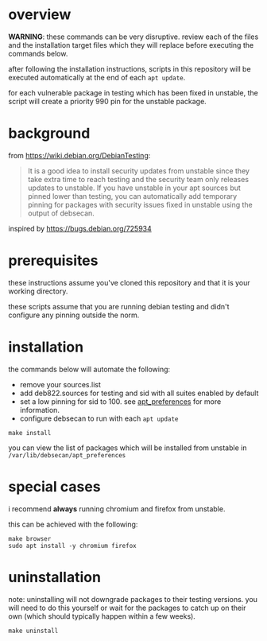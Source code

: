# overview

**WARNING**: these commands can be very disruptive. review each of the files and the installation target files which they will replace before executing the commands below.

after following the installation instructions, scripts in this repository will be executed automatically at the end of each `apt update`.

for each vulnerable package in testing which has been fixed in unstable, the script will create a priority 990 pin for the unstable package.

# background

from https://wiki.debian.org/DebianTesting:

> It is a good idea to install security updates from unstable since they take extra time to reach testing and the security team only releases updates to unstable. If you have unstable in your apt sources but pinned lower than testing, you can automatically add temporary pinning for packages with security issues fixed in unstable using the output of debsecan.

inspired by https://bugs.debian.org/725934

# prerequisites

these instructions assume you've cloned this repository and that it is your working directory.

these scripts assume that you are running debian testing and didn't configure any pinning outside the norm.

# installation

the commands below will automate the following:

- remove your sources.list
- add deb822.sources for testing and sid with all suites enabled by default
- set a low pinning for sid to 100. see [apt_preferences](https://manpages.debian.org/testing/apt/apt_preferences.5.en.html) for more information.
- configure debsecan to run with each `apt update`

```shell
make install
```

you can view the list of packages which will be installed from unstable in `/var/lib/debsecan/apt_preferences`

# special cases

i recommend **always** running chromium and firefox from unstable.

this can be achieved with the following:

```shell
make browser
sudo apt install -y chromium firefox
```

# uninstallation

note: uninstalling will not downgrade packages to their testing versions. you will need to do this yourself or wait for the packages to catch up on their own (which should typically happen within a few weeks).

```shell
make uninstall
```
